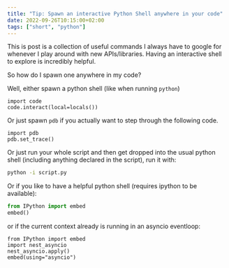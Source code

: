 ```yaml
---
title: "Tip: Spawn an interactive Python Shell anywhere in your code"
date: 2022-09-26T10:15:00+02:00
tags: ["short", "python"]
---
```


This is post is a collection of useful commands I always have to google for whenever I play around with new APIs/libraries.
Having an interactive shell to explore is incredibly helpful.
<!--more-->

So how do I spawn one anywhere in my code?

Well, either spawn a python shell (like when running `python`)
```import
import code
code.interact(local=locals())
```

Or just spawn `pdb` if you actually want to step through the following code.
```import
import pdb
pdb.set_trace()
```

Or just run your whole script and then get dropped into the usual python shell (including anything declared in the script), run it with:
```bash
python -i script.py
```

Or if you like to have a helpful python shell (requires ipython to be available):
```python
from IPython import embed
embed()
```
or if the current context already is running in an asyncio eventloop:
```
from IPython import embed
import nest_asyncio
nest_asyncio.apply()
embed(using="asyncio")
```
